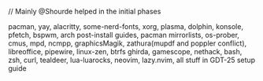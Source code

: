 // Mainly @Shourde helped in the initial phases

pacman, yay, alacritty, some-nerd-fonts, xorg, plasma, dolphin, konsole, pfetch, bspwm, arch post-install guides, pacman mirrorlists, os-prober, cmus, mpd, ncmpp, graphicsMagik, zathura(mupdf and poppler conflict), libreoffice, pipewire, linux-zen, btrfs ghirda, gamescope, nethack, bash, zsh, curl, tealdeer, lua-luarocks, neovim, lazy.nvim, all stuff in GDT-25 setup guide

